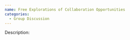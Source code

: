 ```yaml
---
name: Free Explorations of Collaboration Opportunities
categories:
  - Group Discussion
---
```


Description:

